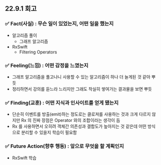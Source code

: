 ## 22.9.1 회고

### ✅ Fact(사실) : 무슨 일이 있었는지, 어떤 일을 했는지

- 알고리즘 풀이
  - 그래프 알고리즘
- RxSwift
  - Filtering Operators

### ✅ Feeling(느낌) : 어떤 감정을 느꼈는지

- 그래프 알고리즘을 풀고나니 사용할 수 있는 알고리즘이 하나 더 늘게된 것 같아 뿌듯
- 정리하면서 강의를 듣느라 느리지만 그래도 착실히 쌓여가는 결과물을 보면 뿌듯

### ✅ Finding(교훈) : 어떤 지식과 인사이트를 얻게 됐는지

- 단순히 이벤트를 방출(emit)하는 정도로는 클로져를 사용하는 것과 크게 다르지 않지만 Rx 의 진짜 장점은 Operator 와의 조합이라는 생각이 듬
- Rx 를 사용하면서 오히려 객체간 의존성과 결합도가 높아지는 것 같은데 어떤 방식으로 분리할 수 있을지 학습이 필요함

### ✅ Future Action(향후 행동) : 앞으로 무엇을 할 계획인지

- RxSwift 학습
